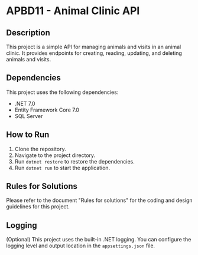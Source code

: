 ﻿# APBD11 - Animal Clinic API

## Description

This project is a simple API for managing animals and visits in an animal clinic. It provides endpoints for creating, reading, updating, and deleting animals and visits.

## Dependencies

This project uses the following dependencies:

- .NET 7.0
- Entity Framework Core 7.0
- SQL Server

## How to Run

1. Clone the repository.
2. Navigate to the project directory.
3. Run `dotnet restore` to restore the dependencies.
4. Run `dotnet run` to start the application.

## Rules for Solutions

Please refer to the document "Rules for solutions" for the coding and design guidelines for this project.

## Logging

(Optional) This project uses the built-in .NET logging. You can configure the logging level and output location in the `appsettings.json` file.
